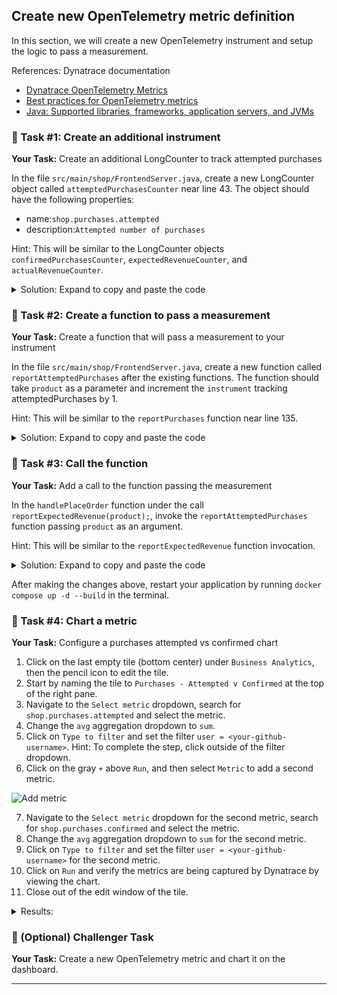 ## Create new OpenTelemetry metric definition

In this section, we will create a new OpenTelemetry instrument and setup the logic to pass a measurement. 


References: Dynatrace documentation
- [Dynatrace OpenTelemetry Metrics](https://docs.dynatrace.com/docs/shortlink/opentelemetry-extend-metrics)
- [Best practices for OpenTelemetry metrics](https://docs.dynatrace.com/docs/shortlink/opentelemetry-best-practices-metrics)
- [Java: Supported libraries, frameworks, application servers, and JVMs](https://github.com/open-telemetry/opentelemetry-java-instrumentation/blob/main/docs/supported-libraries.md#supported-libraries-frameworks-application-servers-and-jvms)


### 📌 Task #1: Create an additional instrument

**Your Task:** Create an additional LongCounter to track attempted purchases

In the file `src/main/shop/FrontendServer.java`, create a new LongCounter object called `attemptedPurchasesCounter` near line 43. The object should have the following properties:
- name:`shop.purchases.attempted`
- description:`Attempted number of purchases`

Hint: This will be similar to the LongCounter objects `confirmedPurchasesCounter`, `expectedRevenueCounter`, and `actualRevenueCounter`.

<details>
  <summary>Solution: Expand to copy and paste the code</summary>

  ```java
private static final LongCounter attemptedPurchasesCounter = meter.counterBuilder("shop.purchases.attempted").setDescription("Attempted number of purchases").build();
  ```
</details>


### 📌 Task #2: Create a function to pass a measurement 

**Your Task:** Create a function that will pass a measurement to your instrument 

In the file `src/main/shop/FrontendServer.java`, create a new function called `reportAttemptedPurchases` after the existing functions. The function should take `product` as a parameter and increment the `instrument` tracking attemptedPurchases by 1.

Hint: This will be similar to the `reportPurchases` function near line 135. 

<details>
  <summary>Solution: Expand to copy and paste the code</summary>

  ```java
	private static void reportAttemptedPurchases(Product product) {
		Attributes attributes = Attributes.builder()
        .put(AttributeKey.stringKey("product"), product.getName())
		.put(AttributeKey.stringKey("user"), System.getenv("GITHUB_USER"))
        .build();

		attemptedPurchasesCounter.add(1, attributes);
	}
  ```
</details>


### 📌 Task #3: Call the function 

**Your Task:** Add a call to the function passing the measurement

In the `handlePlaceOrder` function under the call `reportExpectedRevenue(product);`, invoke the `reportAttemptedPurchases` function passing `product` as an argument.

Hint: This will be similar to the `reportExpectedRevenue` function invocation. 

<details>
  <summary>Solution: Expand to copy and paste the code</summary>

```java
reportAttemptedPurchases(product);
```
Seen inline:
  ```diff
	public static String handlePlaceOrder(HttpExchange exchange) throws Exception {
		// log.info("Placing order");
		Product product = Product.random();
		String productID = product.getID();
		reportExpectedRevenue(product);
+	reportAttemptedPurchases(product);
		try (Connection con = Database.getConnection(10, TimeUnit.SECONDS)) {
			try (Statement stmt = con.createStatement()) {
				stmt.executeUpdate("INSERT INTO orders VALUES (" + productID + ")");
			}
		}
		validateCreditCard(product);
		return checkInventory(product);
	}
  ```
</details>

After making the changes above, restart your application by running `docker compose up -d --build` in the terminal.


### 📌 Task #4: Chart a metric

**Your Task:** Configure a purchases attempted vs confirmed chart

1. Click on the last empty tile (bottom center) under `Business Analytics`, then the pencil icon to edit the tile.
2. Start by naming the tile to `Purchases - Attempted v Confirmed` at the top of the right pane.
3. Navigate to the `Select metric` dropdown, search for `shop.purchases.attempted` and select the metric.
4. Change the `avg` aggregation dropdown to `sum`.
5. Click on `Type to filter` and set the filter `user = <your-github-username>`.
    Hint: To complete the step, click outside of the filter dropdown.
6. Click on the gray `+` above `Run`, and then select `Metric` to add a second metric.

![Add metric](../../../assets/images/03-03-02-add_metric.png)

7. Navigate to the `Select metric` dropdown for the second metric, search for `shop.purchases.confirmed` and select the metric.
8. Change the `avg` aggregation dropdown to `sum` for the second metric.
9. Click on `Type to filter` and set the filter `user = <your-github-username>` for the second metric.
10. Click on `Run` and verify the metrics are being captured by Dynatrace by viewing the chart.
11. Close out of the edit window of the tile.

<details>
  <summary>Results:</summary>
![Tile 2](../../../assets/images/03-02-04-complete.png)
</details>

### 📌 (Optional) Challenger Task

**Your Task:** Create a new OpenTelemetry metric and chart it on the dashboard.

---
